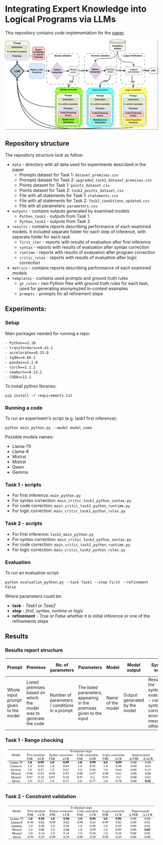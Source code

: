 # Integrating Expert Knowledge into Logical Programs via LLMs
This repository contains code implementation for the [paper](https://arxiv.org/abs/2502.12275).

![](images/png/framework_diagram.png)

## Repository structure
The repository structure look as follow:
- `data` - directory with all data used for experiments described in the paper
    - Prompts dataset for Task 1: `dataset_premises.csv`
    - Prompts dataset for Task 2: `upgraded_task2_dataset_premises.csv`
    - Points dataset for Task 1: `points_dataset.csv`
    - Points dataset for Task 2: `task2_points_dataset.csv`
    - File with all statements for Task 1: `statements.csv`
    - File with all statements for Task 2: `Task2_conditions_updated.csv`
    - File wth all parameters: `parameters.csv`
- `outputs` - contains outputs generated by examined models
    - `Python_task1` - outputs from Task 1
    - `Python_task2` - outputs from Task 2
- `results` - contains reports describing performance of each examined models. It included separate folder for each step of inference, with separate folder for each task
    - `first_iter` - reports with results of evaluation after first inference
    - `syntax` - reports with results of evaluation after syntax correction
    - `runtime` - reports with results of evaluation after program correction
    - `critic_rules` - reports with results of evaluation after logic correction
- `metrics` - contains reports describing performance of each examined models
- `templates` - contains used prompts and ground truth rules
    - `gt_rules` - two Python files with ground truth rules for each task, used for generating anonymyzed In-context examples
    - `prompts` - prompts for all refinement steps

## Experiments:
### Setup
Main packages needed for running a repo:
```
- Python==3.10
- transformers==4.43.1
- accelerate==0.33.0
- tqdm==4.66.1
- pandas==2.2.0
- torch==2.1.2
- seaborn==0.13.2
- CUDA==12.1
```

To install python libraries:
```console
pip install -r requirements.txt
```

### Running a code
To run an experiment's script (e.g. task1 first inference):
```console
python main_python.py --model model_name
```
Possible models names:
- Llama-70
- Llama-8
- Mixtral
- Mistral
- Qwen
- Gemma

### Task 1 - scripts

- For first inference: `main_python.py`
- For syntax correction: `main_critic_task1_python_suntax.py`
- For code correction: `main_critic_task1_python_runtime.py`
- For logic correction: `main_critic_task1_python_rules.py`

### Task 2 - scripts

- For first inference: `task2_main_python.py`
- For syntax correction: `main_critic_task2_python_suntax.py`
- For code correction: `main_critic_task2_python_runtime.py`
- For logic correction: `main_critic_task2_python_rules.py`

### Evaluation
To run an evaluation script:
```console
python evaluation_python.py --task Task1 --step first --refinement False
```
Where parameters could be:

- **task** - *Task1* or *Task2*
- **step** - *first*, *syntax*, *runtime* or *logic*
- **refinement** - *True* or *False* whether it is initial inference or one of the refinements steps

## Results

### Results report structure
| Prompt | Premises | No. of parameters | Parameters | Model | Model output | Syntax eval | Out-of-range | Out-of-range detection |
| -------- | ------- | -------- | ------- | -------- | ------- | -------- | ------- | -------- |
| Whole input prompt given to the model | Listed premises based on which the model was to generate the code | Number of parameters / conditions in a prompt | The listed parameters, appearing in the premises given to the input| Name of the model | Output generated by the model | Result of the syntaz evaluation - *correct syntax* if correct, error message otherwise | A ground truth answer for detection of out-of-range value | Results of the evaluation returned by a generated code |

### Task 1 - Range checking
![](images/png/Task1_results.png)


### Task 2 - Constraint validation
![](images/png/Task2_results.png)
